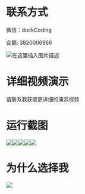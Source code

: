 # 联系方式

微信：duckCoding

企鹅: 3820006966

![在这里插入图片描述](http://upload.cxycsx.vip/91ab4bcb4f2c4c6db86365bb6d6e9c62.jpeg)

# 详细视频演示

请联系我获取更详细的演示视频

# 运行截图

![](http://www.bysj52.com/uploadfile/ueditor/image/202306/%E6%AF%95%E8%AE%BEspringboot326%E6%A0%A1%E5%9B%AD%E4%BD%93%E8%82%B2%E5%9C%BA%E9%A6%86%EF%BC%88%E8%AE%BE%E6%96%BD%EF%BC%89%E4%BD%BF%E7%94%A8%E7%AE%A1%E7%90%86%E7%BD%91%E7%AB%99%E6%AF%95%E4%B8%9A%E8%AE%BE%E8%AE%A1/5.png)![](http://www.bysj52.com/uploadfile/ueditor/image/202306/%E6%AF%95%E8%AE%BEspringboot326%E6%A0%A1%E5%9B%AD%E4%BD%93%E8%82%B2%E5%9C%BA%E9%A6%86%EF%BC%88%E8%AE%BE%E6%96%BD%EF%BC%89%E4%BD%BF%E7%94%A8%E7%AE%A1%E7%90%86%E7%BD%91%E7%AB%99%E6%AF%95%E4%B8%9A%E8%AE%BE%E8%AE%A1/4.png)![](http://www.bysj52.com/uploadfile/ueditor/image/202306/%E6%AF%95%E8%AE%BEspringboot326%E6%A0%A1%E5%9B%AD%E4%BD%93%E8%82%B2%E5%9C%BA%E9%A6%86%EF%BC%88%E8%AE%BE%E6%96%BD%EF%BC%89%E4%BD%BF%E7%94%A8%E7%AE%A1%E7%90%86%E7%BD%91%E7%AB%99%E6%AF%95%E4%B8%9A%E8%AE%BE%E8%AE%A1/1.png)![](http://www.bysj52.com/uploadfile/ueditor/image/202306/%E6%AF%95%E8%AE%BEspringboot326%E6%A0%A1%E5%9B%AD%E4%BD%93%E8%82%B2%E5%9C%BA%E9%A6%86%EF%BC%88%E8%AE%BE%E6%96%BD%EF%BC%89%E4%BD%BF%E7%94%A8%E7%AE%A1%E7%90%86%E7%BD%91%E7%AB%99%E6%AF%95%E4%B8%9A%E8%AE%BE%E8%AE%A1/3.png)![](http://www.bysj52.com/uploadfile/ueditor/image/202306/%E6%AF%95%E8%AE%BEspringboot326%E6%A0%A1%E5%9B%AD%E4%BD%93%E8%82%B2%E5%9C%BA%E9%A6%86%EF%BC%88%E8%AE%BE%E6%96%BD%EF%BC%89%E4%BD%BF%E7%94%A8%E7%AE%A1%E7%90%86%E7%BD%91%E7%AB%99%E6%AF%95%E4%B8%9A%E8%AE%BE%E8%AE%A1/2.png)

# 为什么选择我

![](http://upload.cxycsx.vip/%E7%A8%8B%E5%BA%8F%E8%AE%BE%E8%AE%A1.png)

